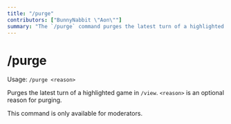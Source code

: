 ```yaml
---
title: "/purge"
contributors: ["BunnyNabbit \"Aon\""]
summary: "The `/purge` command purges the latest turn of a highlighted game in the view gallery."
---
```


# /purge

Usage: `/purge <reason>`

Purges the latest turn of a highlighted game in `/view`. `<reason>` is an optional reason for purging.

This command is only available for moderators.
